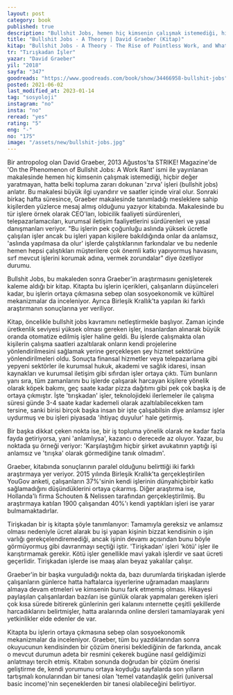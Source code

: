 ```yaml
---
layout: post
category: book
published: true
description: "Bullshit Jobs, hemen hiç kimsenin çalışmak istemediği, hiçbir değer yaratmayan işleri konu alıyor."
title: "Bullshit Jobs - A Theory | David Graeber (Kitap)"
kitap: "Bullshit Jobs - A Theory - The Rise of Pointless Work, and What We Can Do About It"
tr: "Tırışkadan İşler"
yazar: "David Graeber"
yil: "2018"
sayfa: "347"
goodreads: "https://www.goodreads.com/book/show/34466958-bullshit-jobs"
posted: 2021-06-02
last_modified_at: 2023-01-14
tag: "sosyoloji"
instagram: "no"
insta: "no"
reread: "yes"
rating: "5"
eng: "-"
no: "175"
image: "/assets/new/bullshit-jobs.jpg"
---
```


Bir antropolog olan David Graeber, 2013 Ağustos'ta STRIKE! Magazine'de 'On the Phenomenon of Bullshit Jobs: A Work Rant' ismi ile yayınlanan makalesinde hemen hiç kimsenin çalışmak istemediği, hiçbir değer yaratmayan, hatta belki topluma zararı dokunan 'zırva' işleri (bullshit jobs) anlatır. Bu makalesi büyük ilgi uyandırır ve saatler içinde viral olur. Sonraki birkaç hafta süresince, Graeber makalesinde tanımladığı mesleklere sahip kişilerden yüzlerce mesaj almış olduğunu yazıyor kitabında. Makalesinde bu tür işlere örnek olarak CEO'ları, lobicilik faaliyeti sürdürenleri, telepazarlamacıları, kurumsal iletişim faaliyetlerini sürdürenleri ve yasal danışmanları veriyor. "Bu işlerin pek çoğunluğu aslında yüksek ücretle çalışılan işler ancak bu işleri yapan kişilere bakıldığında onlar da anlamsız, 'aslında yapılmasa da olur' işlerde çalıştıklarının farkındalar ve bu nedenle hemen hepsi çalıştıkları müşterilere çok önemli katkı yapıyormuş havasını, sırf mevcut işlerini korumak adına, vermek zorundalar" diye özetliyor durumu.

Bullshit Jobs, bu makaleden sonra Graeber'in araştırmasını genişleterek kaleme aldığı bir kitap. Kitapta bu işlerin içerikleri, çalışanların düşünceleri kadar, bu işlerin ortaya çıkmasına sebep olan sosyoekonomik ve kültürel mekanizmalar da inceleniyor. Ayrıca Birleşik Krallık'ta yapılan iki farklı araştırmanın sonuçlarına yer veriliyor.

Kitap, öncelikle bullshit jobs kavramını netleştirmekle başlıyor. Zaman içinde üretkenlik seviyesi yüksek olması gereken işler, insanlardan alınarak büyük oranda otomatize edilmiş işler haline geldi. Bu işlerde çalışmakta olan kişilerin çalışma saatleri azaltılarak onların kendi projelerine yönlendirilmesini sağlamak yerine gerçekleşen şey hizmet sektörüne yönlendirilmeleri oldu. Sonuçta finansal hizmetler veya telepazarlama gibi yepyeni sektörler ile kurumsal hukuk, akademi ve sağlık idaresi, insan kaynakları ve kurumsal iletişim gibi sıfırdan işler ortaya çıktı. Tüm bunların yanı sıra, tüm zamanlarını bu işlerde çalışarak harcayan kişilere yönelik olarak köpek bakımı, geç saate kadar pizza dağıtımı gibi pek çok başka iş de ortaya çıkmıştır. İşte 'tırışkadan' işler, teknolojideki ilerlemeler ile çalışma süresi günde 3-4 saate kadar kademeli olarak azaltılabilecekken tam tersine, sanki birisi birçok başka insan bir işte çalışabilsin diye anlamsız işler uydurmuş ve bu işleri piyasada 'ihtiyaç duyulur' hale getirmiş.

Bir başka dikkat çeken nokta ise, bir iş topluma yönelik olarak ne kadar fazla fayda getiriyorsa, yani 'anlamlıysa', kazancı o derecede az oluyor. Yazar, bu noktada şu örneği veriyor: 'Karşılaştığım hiçbir şirket avukatının yaptığı işi anlamsız ve 'tırışka' olarak görmediğine tanık olmadım'.

Graeber, kitabında sonuçlarının paralel olduğunu belirttiği iki farklı araştırmaya yer veriyor. 2015 yılında Birleşik Krallık'ta gerçekleştirilen YouGov anketi, çalışanların 37%'sinin kendi işlerinin dünyahiçbirbir katkı sağlamadığını düşündüklerini ortaya çıkarmış. Diğer araştırma ise, Hollanda'lı firma Schouten & Nelissen tarafından gerçekleştirilmiş. Bu araştırmaya katılan 1900 çalışandan 40%'ı kendi yaptıkları işleri ise yarar bulmamaktadırlar.

Tirişkadan bir iş kitapta şöyle tanımlanıyor: Tamamıyla gereksiz ve anlamsız olması nedeniyle ücret alarak bu işi yapan kişinin bizzat kendisinin o işin varlığı gerekçelendiremediği, ancak işinin devamı açısından bunu böyle görmüyormuş gibi davranmayı seçtiği iştir. 'Tirişkadan' işleri 'kötü' işler ile karıştırmamak gerekir. Kötü işler genellikle mavi yakalı işlerdir ve saat ücreti geçerlidir. Tirişkadan işlerde ise maaş alan beyaz yakalılar çalışır.

Graeber'in bir başka vurguladığı nokta da, bazı durumlarda tirişkadan işlerde çalışanların günlerce hatta haftalarca işyerlerine uğramadan maaşlarını almaya devam etmeleri ve kimsenin bunu fark etmemiş olması. Hikayesi paylaşılan çalışanlardan bazıları ise günlük olarak yapmaları gereken işleri çok kısa sürede bitirerek günlerinin geri kalanını ınternette çeşitli şekillerde harcadıklarını belirtmişler, hatta aralarında online dersleri tamamlayarak yeni yetkinlikler elde edenler de var.

Kitapta bu işlerin ortaya çıkmasına sebep olan sosyoekonomik mekanizmalar da inceleniyor. Graeber, tüm bu yazdıklarından sonra okuyucunun kendisinden bir çözüm önerisi beklediğinin de farkında, ancak o mevcut durumun adeta bir resmini çekerek bugüne nasıl geldiğimizi anlatmayı tercih etmiş. Kitabın sonunda doğrudan bir çözüm önerisi geliştirme de, kendi yorumunu ortaya koyduğu sayfalarda son yılların tartışmalı konularından bir tanesi olan 'temel vatandaşlık geliri (universal basic income)'nin seçeneklerden bir tanesi olabileceğini belirtiyor.

